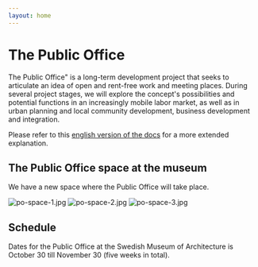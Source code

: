 ```yaml
---
layout: home
---
```


# The Public Office

The Public Office" is a long-term development project that seeks to articulate an idea of open and rent-free work and meeting places. During several project stages, we will explore the concept's possibilities and potential functions in an increasingly mobile labor market, as well as in urban planning and local community development, business development and integration.  

Please refer to this [english version of the docs](/thepublicoffice/publicOffices.md) for a more extended explanation.


## The Public Office space at the museum

We have a new space where the Public Office will take place.

![po-space-1.jpg](/thepublicoffice/assets/files/po-space-1.jpg)
![po-space-2.jpg](/thepublicoffice/assets/files/po-space-2.jpg)
![po-space-3.jpg](/thepublicoffice/assets/files/po-space-3.jpg)

## Schedule

Dates for the Public Office at the Swedish Museum of Architecture is October 30 till November 30 (five weeks in total).